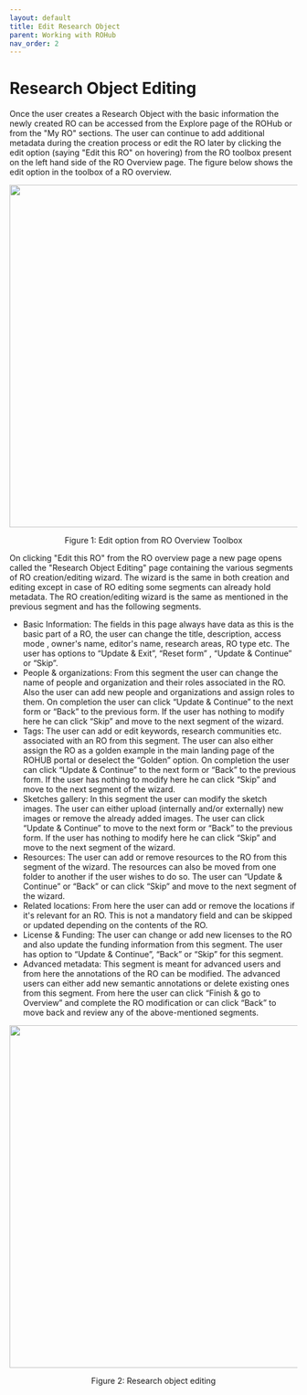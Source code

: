 ```yaml
---
layout: default
title: Edit Research Object
parent: Working with ROHub
nav_order: 2
---
```


# Research Object Editing
Once the user creates a Research Object with the basic information the newly created RO can be accessed from the Explore page of the ROHub or from the "My RO" sections. The user can continue to add additional metadata during the creation process or edit the RO later by clicking the edit option (saying "Edit this RO" on hovering) from the RO toolbox present on the left hand side of the RO Overview page. The figure below shows the edit option in the toolbox of a RO overview.

<p align="center"> <img src="https://box.psnc.pl/f/7003793f10/?raw=1" width="600"> </p>
<div align="center"> Figure 1: Edit option from RO Overview Toolbox </div>

On clicking "Edit this RO" from the RO overview page a new page opens called the "Research Object Editing" page containing the various segments of RO creation/editing wizard. The wizard is the same in both creation and editing except in case of RO editing some segments can already hold metadata. The RO creation/editing wizard is the same as mentioned in the previous segment and has the following segments.
* Basic Information:  The fields in this page always have data as this is the basic part of a RO, the user can change the title, description, access mode , owner's name, editor's name, research areas, RO type etc. The user has options to “Update & Exit”, “Reset form” , “Update & Continue” or “Skip”.
* People & organizations:  From this segment the user can change the name of people and organization and their roles associated in the RO. Also the user can add new people and organizations and assign roles to them. On completion the user can click “Update & Continue” to the next form or “Back” to the previous form. If the user has nothing to modify here he can click “Skip” and move to the next segment of the wizard.
* Tags:  The user can add or edit keywords, research communities etc. associated with an RO from this segment. The user can also either assign the RO as a golden example in the main landing page of the ROHUB portal or deselect the “Golden” option. On completion the user can click “Update & Continue” to the next form or “Back” to the previous form. If the user has nothing to modify here he can click “Skip” and move to the next segment of the wizard.
* Sketches gallery: In this segment the user can modify the sketch images. The user can either upload (internally and/or externally) new images or remove the already added images. The user can click “Update & Continue” to move to the next form or “Back” to the previous form. If the user has nothing to modify here he can click “Skip” and move to the next segment of the wizard.
* Resources: The user can add or remove resources to the RO from this segment of the wizard. The resources can also be moved from one folder to another if the user wishes to do so. The user can “Update & Continue” or “Back” or can click “Skip” and move to the next segment of the wizard.
* Related locations:  From here the user can add or remove the locations if it's relevant for an RO. This is not a mandatory field and can be skipped or updated depending on the contents of the RO.
* License & Funding: The user can change or add new licenses to the RO and also update the funding information from this segment. The user has option to “Update & Continue”, “Back” or “Skip” for this segment.  
* Advanced metadata: This segment is meant for advanced users and from here the annotations of the RO can be modified. The advanced users can either add new semantic annotations or delete existing ones from this segment. From here the user can click “Finish & go to Overview” and complete the RO modification or can click “Back” to move back and review any of the above-mentioned segments.

<p align="center"> <img src="https://box.psnc.pl/f/b7358172b6/?raw=1" width="600"> </p>
<div align="center"> Figure 2: Research object editing </div>
